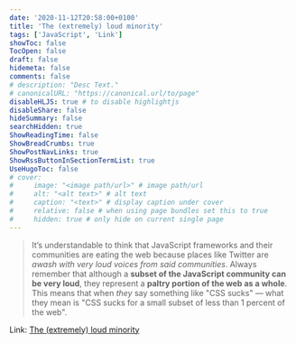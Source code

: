 ```yaml
---
date: '2020-11-12T20:58:00+0100'
title: 'The (extremely) loud minority'
tags: ['JavaScript', 'Link']
showToc: false
TocOpen: false
draft: false
hidemeta: false
comments: false
# description: "Desc Text."
# canonicalURL: "https://canonical.url/to/page"
disableHLJS: true # to disable highlightjs
disableShare: false
hideSummary: false
searchHidden: true
ShowReadingTime: false
ShowBreadCrumbs: true
ShowPostNavLinks: true
ShowRssButtonInSectionTermList: true
UseHugoToc: false
# cover:
#     image: "<image path/url>" # image path/url
#     alt: "<alt text>" # alt text
#     caption: "<text>" # display caption under cover
#     relative: false # when using page bundles set this to true
#     hidden: true # only hide on current single page
---
```


> It’s understandable to think that JavaScript frameworks and their communities are eating the web because places like Twitter are _awash with very loud voices from said communities_.
> Always remember that although a **subset of the JavaScript community can be very loud**, they represent a **paltry portion of the web as a whole**. This means that when *they* say something like "CSS sucks" — what they mean is "CSS sucks for a small subset of less than 1 percent of the web".

Link: [The (extremely) loud minority](https://hankchizljaw.com/wrote/the-(extremely)-loud-minority/)
